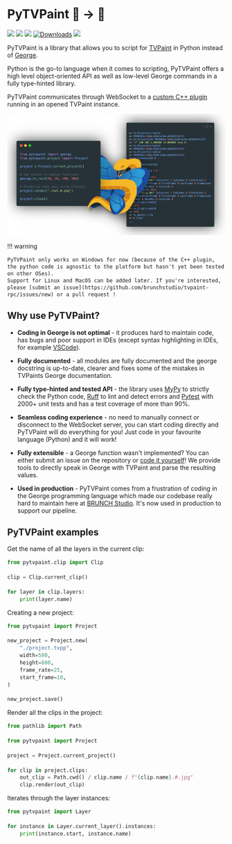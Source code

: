 # PyTVPaint 🐍 → 🦋

[![](https://img.shields.io/github/actions/workflow/status/brunchstudio/pytvpaint/docs-deploy.yml?label=docs)](https://brunchstudio.github.io/pytvpaint/)
[![](https://img.shields.io/github/license/brunchstudio/pytvpaint)](https://github.com/brunchstudio/pytvpaint/blob/main/LICENSE.md)
[![](https://img.shields.io/pypi/v/pytvpaint)](https://pypi.org/project/pytvpaint/)
[![Downloads](https://static.pepy.tech/badge/pytvpaint/month)](https://pepy.tech/project/pytvpaint)
[![](https://img.shields.io/pypi/pyversions/pytvpaint)](https://pypi.org/project/pytvpaint/)

PyTVPaint is a library that allows you to script for [TVPaint](https://www.tvpaint.com/) in Python instead of [George](https://www.tvpaint.com/doc/tvp11/index.php?id=lesson-advanced-functions-george-introduction).

Python is the go-to language when it comes to scripting, PyTVPaint offers a high level object-oriented API as well as low-level George commands in a fully type-hinted library.

PyTVPaint communicates through WebSocket to a [custom C++ plugin](https://github.com/brunchstudio/tvpaint-rpc) running in an opened TVPaint instance.

![](./assets/pytvpaint_code_banner.png)

!!! warning

    PyTVPaint only works on Windows for now (because of the C++ plugin, the python code is agnostic to the platform but hasn't yet been tested on other OSes).
    Support for Linux and MacOS can be added later. If you're interested, please [submit an issue](https://github.com/brunchstudio/tvpaint-rpc/issues/new) or a pull request !

## Why use PyTVPaint?

- **Coding in George is not optimal** - it produces hard to maintain code, has bugs and poor support in IDEs (except syntax highlighting in IDEs, for example [VSCode](https://marketplace.visualstudio.com/items?itemName=johhnry.vscode-george)).

- **Fully documented** - all modules are fully documented and the george docstring is up-to-date, clearer and fixes some of the mistakes in TVPaints George documentation.

- **Fully type-hinted and tested API** - the library uses [MyPy](https://mypy.readthedocs.io) to strictly check the Python code, [Ruff](https://docs.astral.sh/ruff/) to lint and detect errors and [Pytest](https://docs.pytest.org) with 2000+ unit tests and has a test coverage of more than 90%.

- **Seamless coding experience** - no need to manually connect or disconnect to the WebSocket server, you can start coding directly and PyTVPaint will do everything for you! Just code in your favourite language (Python) and it will work!

- **Fully extensible** - a George function wasn't implemented? You can either submit an issue on the repository or [code it yourself](./contributing/wrap_george.md)! We provide tools to directly speak in George with TVPaint and parse the resulting values.

- **Used in production** - PyTVPaint comes from a frustration of coding in the George programming language which made our codebase really hard to maintain here at [BRUNCH Studio](https://brunchstudio.tv/). It's now used in production to support our pipeline.

## PyTVPaint examples

Get the name of all the layers in the current clip:

```python
from pytvpaint.clip import Clip

clip = Clip.current_clip()

for layer in clip.layers:
    print(layer.name)
```

Creating a new project:

```python
from pytvpaint import Project

new_project = Project.new(
    "./project.tvpp",
    width=500,
    height=800,
    frame_rate=25,
    start_frame=10,
)

new_project.save()
```

Render all the clips in the project:

```python
from pathlib import Path

from pytvpaint import Project

project = Project.current_project()

for clip in project.clips:
    out_clip = Path.cwd() / clip.name / f"{clip.name}.#.jpg"
    clip.render(out_clip)
```

Iterates through the layer instances:

```python
from pytvpaint import Layer

for instance in Layer.current_layer().instances:
    print(instance.start, instance.name)
```
